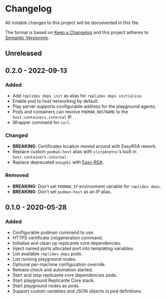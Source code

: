<!-- markdownlint-disable MD022 MD024 MD032 -->
# Changelog
All notable changes to this project will be documented in this file.

The format is based on [Keep a Changelog](http://keepachangelog.com/en/1.0.0/)
and this project adheres to [Semantic Versioning](http://semver.org/spec/v2.0.0.html).

## Unreleased

## 0.2.0 - 2022-09-13
### Added
- Add `replidev deps init` as alias for `replidev deps initialise`.
- Enable pod to host networking by default.
- Play server supports configurable address for the playground agents.
- Pods and containers can resolve `PODMAN_HOSTNAME` to the `host.containers.internal` IP.
- Wrapper command for `curl`.

### Changed
- **BREAKING**: Certificates location moved around with EasyRSA rework.
- Replace custom `podman-host` alias with `slirp4netns`'s built in `host.containers.internal`.
- Replace deprecated `easypki` with [Easy-RSA](https://easy-rsa.readthedocs.io/en/latest/).

### Removed
- **BREAKING**: Don't set `PODMAN_IP` environment variable for `replidev deps`.
- **BREAKING**: Don't set `podman-host` as an IP alias.

## 0.1.0 - 2020-05-28
### Added
- Configurable podman command to use.
- HTTPS certificate (re)generation command.
- Initialise and clean up replicante core dependencies.
- Inject named ports allocated port into templating variables.
- List available `replidev deps` pods.
- List running playground nodes.
- Optional per-machine configuration override.
- Release check and automation started.
- Start and stop replicante core dependencies pods.
- Start playground Replicante Core stack.
- Start playground nodes as pods.
- Support custom variables and JSON objects in pod definitions.

